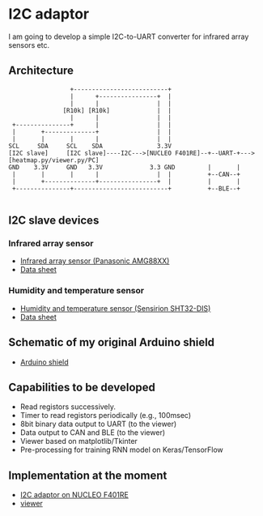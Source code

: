 # I2C adaptor

I am going to develop a simple I2C-to-UART converter for infrared array sensors etc.

## Architecture

```  
                 +--------------------------+
                 |      +----------------+  |
                 |      |                |  |
               [R10k] [R10k]             |  |
                 |      |                |  |
 +---------------+      |                |  |
 |       +--------------+                |  |
 |       |       |      |                |  |
SCL     SDA     SCL    SDA               3.3V
[I2C slave]     [I2C slave]----I2C--->[NUCLEO F401RE]--+--UART-+--->[heatmap.py/viewer.py/PC]
GND    3.3V     GND   3.3V             3.3 GND         |       |
 |       |       |      |                |  |          +--CAN--+
 |       +--------------+----------------+  |          |       |
 +---------------+--------------------------+          +--BLE--+
 
```

## I2C slave devices

### Infrared array sensor

- [Infrared array sensor (Panasonic AMG88XX)](https://industrial.panasonic.com/cdbs/www-data/pdf/ADI8000/ADI8000C53.pdf)
- [Data sheet](https://cdn-learn.adafruit.com/assets/assets/000/043/261/original/Grid-EYE_SPECIFICATIONS%28Reference%29.pdf?1498680225)

### Humidity and temperature sensor

- [Humidity and temperature sensor (Sensirion SHT32-DIS)](https://www.sensirion.com/en/environmental-sensors/humidity-sensors/digital-humidity-sensors-for-various-applications/)
- [Data sheet](http://www.mouser.com/ds/2/682/Sensirion_Humidity_Sensors_SHT3x_Datasheet_digital-971521.pdf)

## Schematic of my original Arduino shield

- [Arduino shield](./kicad/arduino_board.pdf)

## Capabilities to be developed

- Read registors successively.
- Timer to read registors periodically (e.g., 100msec)
- 8bit binary data output to UART (to the viewer)
- Data output to CAN and BLE (to the viewer)
- Viewer based on matplotlib/Tkinter
- Pre-processing for training RNN model on Keras/TensorFlow

## Implementation at the moment

- [I2C adaptor on NUCLEO F401RE](./stm32)
- [viewer](./viewer)
